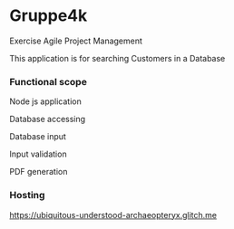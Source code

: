 # Gruppe4k
Exercise Agile Project Management

This application is for searching Customers in a Database

### Functional scope 

Node js application

Database accessing

Database input

Input validation

PDF generation

### Hosting

https://ubiquitous-understood-archaeopteryx.glitch.me

